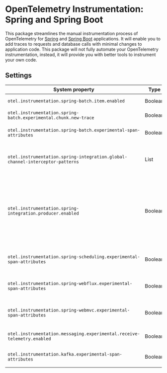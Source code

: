 # OpenTelemetry Instrumentation: Spring and Spring Boot

<!-- ReadMe is in progress -->
<!-- TO DO: Add sections for starter guide -->

This package streamlines the manual instrumentation process of OpenTelemetry for [Spring](https://spring.io/projects/spring-framework) and [Spring Boot](https://spring.io/projects/spring-boot) applications. It will enable you to add traces to requests and database calls with minimal changes to application code. This package will not fully automate your OpenTelemetry instrumentation, instead, it will provide you with better tools to instrument your own code.

## Settings

| System property                                                               | Type    | Default | Description                                                                                                                                                                                                                                                                                                                                             |
|-------------------------------------------------------------------------------|---------|---------|---------------------------------------------------------------------------------------------------------------------------------------------------------------------------------------------------------------------------------------------------------------------------------------------------------------------------------------------------------|
| `otel.instrumentation.spring-batch.item.enabled`                              | Boolean | `false` | Enable creating a span for each batch item.                                                                                                                                                                                                                                                                                                             |
| `otel.instrumentation.spring-batch.experimental.chunk.new-trace`              | Boolean | `false` | Enable staring a new trace for each batch chunk.                                                                                                                                                                                                                                                                                                        |
| `otel.instrumentation.spring-batch.experimental-span-attributes`              | Boolean | `false` | Enable the capture of experimental span attributes for Spring Batch version 3.0.                                                                                                                                                                                                                                                                        |
| `otel.instrumentation.spring-integration.global-channel-interceptor-patterns` | List    | `*`     | An array of Spring channel name patterns that will be intercepted. See [Spring Integration docs](https://docs.spring.io/spring-integration/reference/channel/configuration.html#global-channel-configuration-interceptors) for more details.                                                                                                            |
| `otel.instrumentation.spring-integration.producer.enabled`                    | Boolean | `false` | Create producer spans when messages are sent to an output channel. Enable when you're using a messaging library that doesn't have its own instrumentation for generating producer spans. Note that the detection of output channels only works for [Spring Cloud Stream](https://spring.io/projects/spring-cloud-stream) `DirectWithAttributesChannel`. |
| `otel.instrumentation.spring-scheduling.experimental-span-attributes`         | Boolean | `false` | Enable the capture of experimental span attributes for Spring Scheduling version 3.1.                                                                                                                                                                                                                                                                   |
| `otel.instrumentation.spring-webflux.experimental-span-attributes`            | Boolean | `false` | Enable the capture of experimental span attributes for Spring WebFlux version 5.0.                                                                                                                                                                                                                                                                      |
| `otel.instrumentation.spring-webmvc.experimental-span-attributes`             | Boolean | `false` | Enable the capture of experimental span attributes for Spring Web MVC version 3.1.                                                                                                                                                                                                                                                                      |
| `otel.instrumentation.messaging.experimental.receive-telemetry.enabled`       | Boolean | `false` | Enables experimental receive telemetry for Spring JMS instrumentation.                                                                                                                                                                                                                                                                                  |
| `otel.instrumentation.kafka.experimental-span-attributes`                     | Boolean | `false` | Enable the capture of experimental span attributes for Spring Kafka version 2.7.                                                                                                                                                                                                                                                                        |

